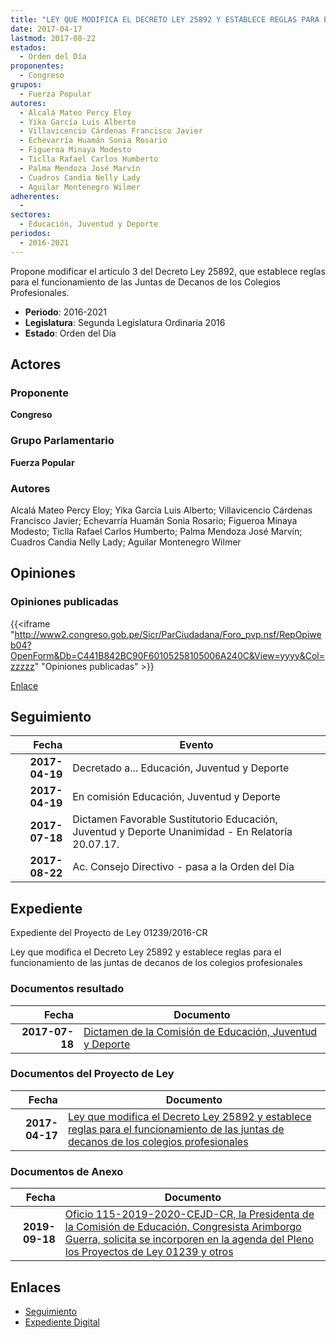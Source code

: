 ```yaml
---
title: "LEY QUE MODIFICA EL DECRETO LEY 25892 Y ESTABLECE REGLAS PARA EL FUNCIONAMIENTO DE LAS JUNTAS DE DECANOS DE LOS COLEGIOS PROFESIONALES"
date: 2017-04-17
lastmod: 2017-08-22
estados: 
  - Orden del Día
proponentes: 
  - Congreso
grupos: 
  - Fuerza Popular
autores: 
  - Alcalá Mateo Percy Eloy
  - Yika García Luis Alberto
  - Villavicencio Cárdenas Francisco Javier
  - Echevarría Huamán Sonia Rosario
  - Figueroa Minaya Modesto
  - Ticlla Rafael Carlos Humberto
  - Palma Mendoza José Marvín
  - Cuadros Candia Nelly Lady
  - Aguilar Montenegro Wilmer
adherentes: 
  - 
sectores: 
  - Educación, Juventud y Deporte
periodos: 
  - 2016-2021
---
```


Propone modificar el artículo 3 del Decreto Ley 25892, que establece reglas para el funcionamiento de las Juntas de Decanos de los Colegios Profesionales.

- **Periodo**: 2016-2021
- **Legislatura**: Segunda Legislatura Ordinaria 2016
- **Estado**: Orden del Día

## Actores

### Proponente

**Congreso**

### Grupo Parlamentario

**Fuerza Popular**

### Autores

Alcalá Mateo Percy Eloy; Yika García Luis Alberto; Villavicencio Cárdenas Francisco Javier; Echevarría Huamán Sonia Rosario; Figueroa Minaya Modesto; Ticlla Rafael Carlos Humberto; Palma Mendoza José Marvín; Cuadros Candia Nelly Lady; Aguilar Montenegro Wilmer


## Opiniones

### Opiniones publicadas

{{<iframe "http://www2.congreso.gob.pe/Sicr/ParCiudadana/Foro_pvp.nsf/RepOpiweb04?OpenForm&Db=C441B842BC90F60105258105006A240C&View=yyyy&Col=zzzzz" "Opiniones publicadas" >}}

[Enlace](http://www2.congreso.gob.pe/Sicr/ParCiudadana/Foro_pvp.nsf/RepOpiweb04?OpenForm&Db=C441B842BC90F60105258105006A240C&View=yyyy&Col=zzzzz)

## Seguimiento

| Fecha | Evento |
|------:|--------|
| **2017-04-19** | Decretado a... Educación, Juventud y Deporte|
| **2017-04-19** | En comisión Educación, Juventud y Deporte|
| **2017-07-18** | Dictamen Favorable Sustitutorio Educación, Juventud y Deporte Unanimidad - En Relatoría 20.07.17.|
| **2017-08-22** | Ac. Consejo Directivo - pasa a la Orden del Día|


## Expediente

Expediente del Proyecto de Ley 01239/2016-CR

Ley que modifica el Decreto Ley 25892 y establece reglas para el funcionamiento de las juntas de decanos de los colegios profesionales


### Documentos resultado

| Fecha | Documento |
|------:|--------|
| **2017-07-18** | [Dictamen de la Comisión de Educación, Juventud y Deporte](http://www.leyes.congreso.gob.pe/Documentos/2016_2021/Dictamenes/Proyectos_de_Ley/01239DC10MAY20170718.pdf) |

### Documentos del Proyecto de Ley

| Fecha | Documento |
|------:|--------|
| **2017-04-17** | [Ley que modifica el Decreto Ley 25892 y establece reglas para el funcionamiento de las juntas de decanos de los colegios profesionales](http://www.leyes.congreso.gob.pe/Documentos/2016_2021/Proyectos_de_Ley_y_de_Resoluciones_Legislativas/PL0123920170417.pdf) |

### Documentos de Anexo

| Fecha | Documento |
|------:|--------|
| **2019-09-18** | [Oficio 115-2019-2020-CEJD-CR, la Presidenta de la Comisión de Educación, Congresista Arimborgo Guerra, solicita se incorporen en la agenda del Pleno los Proyectos de Ley 01239 y otros](http://www.leyes.congreso.gob.pe/Documentos/2016_2021/Oficios/Comisiones_Ordinarias/OFICIO-115-2019-2020-CEJD-CR.pdf) |

## Enlaces 

- [Seguimiento](http://www2.congreso.gob.pe/Sicr/TraDocEstProc/CLProLey2016.nsf/f7fff46988ca05b1052578e100829cc7/1de86c11192dc1420525810500663e5d?OpenDocument)
- [Expediente Digital](http://www2.congreso.gob.pe/Sicr/TraDocEstProc/CLProLey2016.nsf/f7fff46988ca05b1052578e100829cc7/1de86c11192dc1420525810500663e5d?OpenDocument&Click=05257FB7005EB655.eb71d0cf91d8294e05256cdf006b5706/$Body/0.1C6C)
